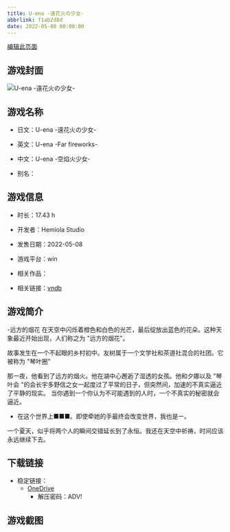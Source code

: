 ```yaml
---
title: U-ena -遠花火の少女-
abbrlink: f1ab2d8d
date: 2022-05-08 00:00:00
---
```

[编辑此页面](https://github.com/ACG-3/ADV3-source/blob/main/source/_posts/games/U-ena%20-%E9%81%A0%E8%8A%B1%E7%81%AB%E3%81%AE%E5%B0%91%E5%A5%B3-.md)

## 游戏封面

![U-ena -遠花火の少女-](https://pan.timero.xyz/d/onedrive/img_lib_001/U-ena%20-%E9%81%A0%E8%8A%B1%E7%81%AB%E3%81%AE%E5%B0%91%E5%A5%B3-_cover.avif)


## 游戏名称

- 日文：U-ena -遠花火の少女-
- 英文：U-ena -Far fireworks-
- 中文：U-ena -空焰火少女-

- 别名：


## 游戏信息

- 时长：17.43 h
- 开发者：Hemiola Studio
- 发售日期：2022-05-08
- 游戏平台：win
- 相关作品：

- 相关链接：[vndb](https://vndb.org/v30922)


## 游戏简介

-远方的烟花
在天空中闪烁着橙色和白色的光芒，最后绽放出蓝色的花朵。这种天象最近开始出现，人们称之为 "远方的烟花"。

故事发生在一个不起眼的乡村初中。友树属于一个文学社和茶道社混合的社团。它被称为 "琴叶圈"

那一夜，他看到了远方的烟火。他在湖中心邂逅了湿透的女孩。他和夕娜以及 "琴叶会 "的会长宇多野信之女一起度过了平常的日子，但突然间，加速的不真实逼近了平静的现实。 当你遇到一个你认为不可能遇到的人时，一个不真实的秘密就会逼近。

- 在这个世界上■■■。即使牵她的手最终会改变世界，我也是ー。

一个夏天，似乎将两个人的瞬间交错延长到了永恒。我还在天空中祈祷，时间应该永远继续下去。




## 下载链接

- 稳定链接：
    - [OneDrive](https://pan.timero.xyz/onedrive/adv_lib_001/U-ena%20-%E9%81%A0%E8%8A%B1%E7%81%AB%E3%81%AE%E5%B0%91%E5%A5%B3-)
        - 解压密码：ADV!



## 游戏截图


